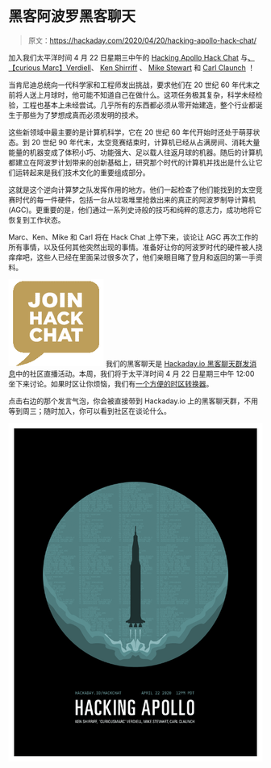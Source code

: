 # 黑客阿波罗黑客聊天

> 原文：<https://hackaday.com/2020/04/20/hacking-apollo-hack-chat/>

加入我们太平洋时间 4 月 22 日星期三中午的 [Hacking Apollo Hack Chat](https://hackaday.io/event/170569-hacking-apollo-hack-chat) 与[、【curious Marc】Verdiell](https://hackaday.io/CuriousMarc)、 [Ken Shirriff](https://hackaday.io/kenshirriff) 、 [Mike Stewart](https://hackaday.io/thewonderidiot) 和 [Carl Claunch](https://hackaday.io/cclaunch) ！

当肯尼迪总统向一代科学家和工程师发出挑战，要求他们在 20 世纪 60 年代末之前将人送上月球时，他可能不知道自己在做什么。这项任务极其复杂，科学未经检验，工程也基本上未经尝试。几乎所有的东西都必须从零开始建造，整个行业都诞生于那些为了梦想成真而必须发明的技术。

这些新领域中最主要的是计算机科学，它在 20 世纪 60 年代开始时还处于萌芽状态。到 20 世纪 90 年代末，太空竞赛结束时，计算机已经从占满房间、消耗大量能量的机器变成了体积小巧、功能强大、足以载人往返月球的机器。随后的计算机都建立在阿波罗计划带来的创新基础上，研究那个时代的计算机并找出是什么让它们运转起来是我们技术文化的重要组成部分。

这就是这个逆向计算梦之队发挥作用的地方。他们一起检查了他们能找到的太空竞赛时代的每一件硬件，包括一台从垃圾堆里抢救出来的真正的阿波罗制导计算机(AGC)。更重要的是，他们通过一系列史诗般的技巧和纯粹的意志力，成功地将它恢复到工作状态。

Marc、Ken、Mike 和 Carl 将在 Hack Chat 上停下来，谈论让 AGC 再次工作的所有事情，以及任何其他突然出现的事情。准备好让你的阿波罗时代的硬件被人挠痒痒吧，这些人已经在里面呆过很多次了，他们亲眼目睹了登月和返回的第一手资料。

[![join-hack-chat](img/cff5733f39a173302e1cd102e75ac107.png)](https://hackaday.io/messages/room/2369) 我们的黑客聊天是 [Hackaday.io 黑客聊天群发消息](https://hackaday.io/messages/room/2369)中的社区直播活动。本周，我们将于太平洋时间 4 月 22 日星期三中午 12:00 坐下来讨论。如果时区让你烦恼，我们有[一个方便的时区转换器](https://www.timeanddate.com/countdown/generic?iso=20200422T12&p0=224&msg=hacking+Apollo+Hack+Chat&font=cursive)。

点击右边的那个发言气泡，你会被直接带到 Hackaday.io 上的黑客聊天群，不用等到周三；随时加入，你可以看到社区在谈论什么。

[![](img/7641fe1202884dcd72aee8a5c6c8e69a.png)](https://hackaday.com/wp-content/uploads/2020/04/9603321587581024494.png)